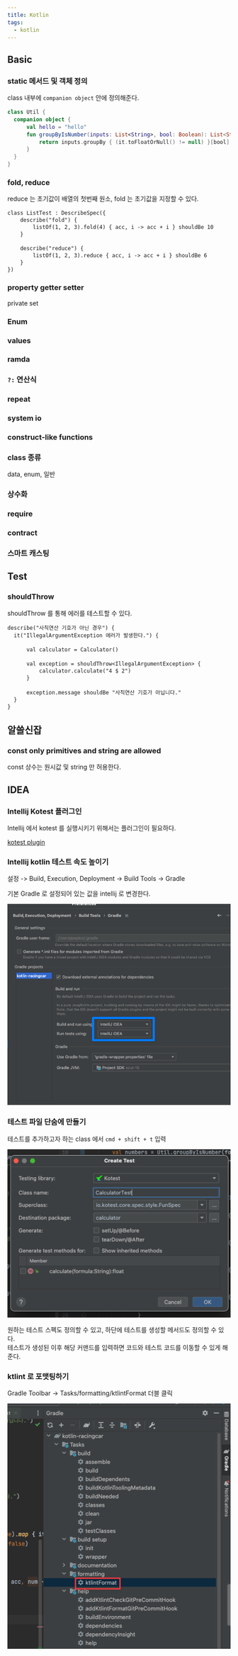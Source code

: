 ```yaml
---
title: Kotlin
tags:
  - kotlin
---
```


## Basic

### static 메서드 및 객체 정의  

class 내부에 `companion object` 안에 정의해준다.

```kotlin
class Util {
  companion object {
      val hello = "hello"
      fun groupByIsNumber(inputs: List<String>, bool: Boolean): List<String> {
          return inputs.groupBy { (it.toFloatOrNull() != null) }[bool]!!
      }
  }
}
```

### fold, reduce
reduce 는 초기값이 배열의 첫번째 원소, fold 는 초기값을 지정할 수 있다.  

```kotest
class ListTest : DescribeSpec({
    describe("fold") {
        listOf(1, 2, 3).fold(4) { acc, i -> acc + i } shouldBe 10
    }

    describe("reduce") {
        listOf(1, 2, 3).reduce { acc, i -> acc + i } shouldBe 6
    }
})
```

### property getter setter
private set

### Enum


### values

### ramda

### `?:` 연산식


### repeat 

### system io

### construct-like functions

### class 종류
data, enum, 일반

### 상수화

### require


### contract


### 스마트 캐스팅

## Test

### shouldThrow
shouldThrow 를 통해 에러를 테스트할 수 있다.

```
describe("사칙연산 기호가 아닌 경우") {
  it("IllegalArgumentException 에러가 발생한다.") {

      val calculator = Calculator()

      val exception = shouldThrow<IllegalArgumentException> {
          calculator.calculate("4 $ 2")
      }

      exception.message shouldBe "사칙연산 기호가 아닙니다."
  }
}
```

## 알쓸신잡

### const only primitives and string are allowed
const 상수는 원시값 및 string 만 허용한다.

## IDEA

### Intellij Kotest 플러그인

Intellij 에서 kotest 를 실행시키기 위해서는 플러그인이 필요하다.

[kotest plugin](https://plugins.jetbrains.com/plugin/14080-kotest)

### Intellij kotlin 테스트 속도 높이기 

설정 -> Build, Execution, Deployment -> Build Tools -> Gradle 

기본 Gradle 로 설정되어 있는 값을 intellij 로 변경한다.

![Gradle 설정 변경](../attachments/kotlin-2022-05-07-11-51-10.png)  


### 테스트 파일 단숨에 만들기
테스트를 추가하고자 하는 class 에서 `cmd + shift + t` 입력  

![Create Test](../attachments/kotlin-2022-05-09-10-09-58.png)

원하는 테스트 스펙도 정의할 수 있고, 하단에 테스트를 생성할 메서드도 정의할 수 있다.  
테스트가 생성된 이후 해당 커맨드를 입력하면 코드와 테스트 코드를 이동할 수 있게 해준다.

### ktlint 로 포맷팅하기
Gradle Toolbar -> Tasks/formatting/ktlintFormat 더블 클릭

![ktlintFormat](../attachments/kotlin-2022-05-09-11-10-46.png)


